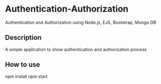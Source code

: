 # Authentication-Authorization
Authentication and Authorization using Node.js, EJS, Bootstrap, Mongo DB

## Description

A simple application to show authentication and authorization process


## How to use

npm install
npm start 

